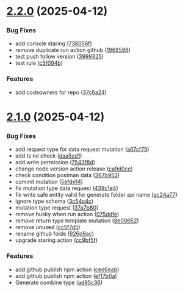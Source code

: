 # [2.2.0](https://github.com/NamCaoDev/postman-codegen/compare/v2.1.0...v2.2.0) (2025-04-12)


### Bug Fixes

* add console staring ([738056f](https://github.com/NamCaoDev/postman-codegen/commit/738056f3be6377f921fefcc8eeb9c709bfd08dea))
* remove duplicate run action github ([1968596](https://github.com/NamCaoDev/postman-codegen/commit/1968596109e369d2523d2e1ab6dcf520c2e03ba1))
* test push follow version ([3999325](https://github.com/NamCaoDev/postman-codegen/commit/3999325ebad1707a4393620bdf1af80af2a086ed))
* test rule ([c5f094b](https://github.com/NamCaoDev/postman-codegen/commit/c5f094b5367b6c5bd3656aee3db8694979b7d892))


### Features

* add codeowners for repo ([37c6a24](https://github.com/NamCaoDev/postman-codegen/commit/37c6a247bd804185191cbd679762db600d1c2617))

# [2.1.0](https://github.com/NamCaoDev/postman-codegen/compare/v2.0.9...v2.1.0) (2025-04-12)


### Bug Fixes

* add request type for data request mutation ([a07cf75](https://github.com/NamCaoDev/postman-codegen/commit/a07cf758471beb58c7fbf878d8845b6fa2f9ef9d))
* add ts no check ([daa5cd1](https://github.com/NamCaoDev/postman-codegen/commit/daa5cd1940ede6f7886f050e1d29e435cf12da85))
* add write permission ([7543f8d](https://github.com/NamCaoDev/postman-codegen/commit/7543f8d3fd118b4478815add63695af8493b31e3))
* change node version action release ([ca9d0ce](https://github.com/NamCaoDev/postman-codegen/commit/ca9d0ce3b129171940dbeac866e0109478bcc3b4))
* check condition postman data ([367b952](https://github.com/NamCaoDev/postman-codegen/commit/367b952279658bca93f82841f3621ab0c5aa2a53))
* commit mutation ([5efde14](https://github.com/NamCaoDev/postman-codegen/commit/5efde1478270d2198c9e7482dce9c0f8efdaa326))
* fix mutation type data request ([439c1e4](https://github.com/NamCaoDev/postman-codegen/commit/439c1e46d1f2d2762bf4d92ab082a426496a917d))
* fix write safe entity valid for generate folder api name ([ac24a77](https://github.com/NamCaoDev/postman-codegen/commit/ac24a772bebc4caf6596c6e426eeefa70860a442))
* ignore type schema ([3c54c4c](https://github.com/NamCaoDev/postman-codegen/commit/3c54c4c7368afc7098adcc5fd552f811250daee2))
* mutation type request ([37a7b80](https://github.com/NamCaoDev/postman-codegen/commit/37a7b80ebc4b73d27391c4679bfea7ef08a1e1e9))
* remove husky when run action ([075ddfe](https://github.com/NamCaoDev/postman-codegen/commit/075ddfe6c7b508a7bf3f642a9ce3ba9729a19695))
* remove return type template mutation ([8e00652](https://github.com/NamCaoDev/postman-codegen/commit/8e00652b585218a196061444650692dc3a5d5dce))
* remove unused ([cc5f7d5](https://github.com/NamCaoDev/postman-codegen/commit/cc5f7d5ef5715376957d3b99faea884482597ad9))
* rename github folde ([926d8ac](https://github.com/NamCaoDev/postman-codegen/commit/926d8ac26732b000dca8e0721f58bc1168486bc6))
* upgrade staring action ([cc9bf5f](https://github.com/NamCaoDev/postman-codegen/commit/cc9bf5f69f153a4167538a3b5faf573fd2127d3b))


### Features

* add github publish npm action ([ced6eab](https://github.com/NamCaoDev/postman-codegen/commit/ced6eab3f31c8dc3b33312c821ab89a6d222a68b))
* add github publish npm action ([ef17b0a](https://github.com/NamCaoDev/postman-codegen/commit/ef17b0a3ba8b898cbf6223e7eb2c5b88963a0105))
* Generate combine type ([ad95c36](https://github.com/NamCaoDev/postman-codegen/commit/ad95c3676f191fca177a4d8e8d92009b9e981fd1))
